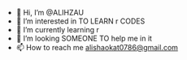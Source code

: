 - 👋 Hi, I’m @ALIHZAU
- 👀 I’m interested in TO LEARN r CODES
- 🌱 I’m currently learning r
- 💞️ I’m looking SOMEONE TO help me in it
- 📫 How to reach me alishaokat0786@gmail.com

<!---
ALIHZAU/ALIHZAU is a ✨ special ✨ repository because its `README.md` (this file) appears on your GitHub profile.
You can click the Preview link to take a look at your changes.
--->
